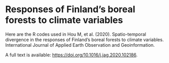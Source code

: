 # Responses of Finland’s boreal forests to climate variables #

Here are the R codes used in Hou M, et al. (2020). Spatio-temporal divergence in the responses of Finland’s boreal forests to climate variables. International Journal of Applied Earth Observation and Geoinformation. 

A full text is available: https://doi.org/10.1016/j.jag.2020.102186.
